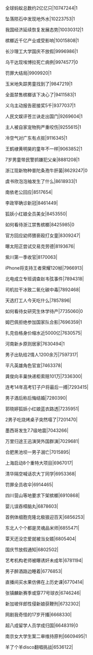 全球蚂蚁总数约2亿亿只|10747244|1

坠落陨石中发现地外水|10223753|1

我国经济延续恢复发展态势|10030312|1

槟榔近千亿产业或受影响|10015808|1

长沙理工大学国庆不放假|9996986|1

乌干达现埃博拉死亡病例|9974577|0

罚罪大结局|9909920|1

玉米地失踪男童找到了|9847219|1

全面禁售槟榔该下决心了|9411583|1

义乌主动报告密接奖5千|9377037|1

人民文娱评苍兰诀走出国门|9269604|1

主人被自家宠物狗严重咬伤|9255615|1

冷空气对广东有点抠|9116345|1

王鹤棣黄明昊的童年不一样|9063852|1

7岁男童带民警抓嫌犯父亲|8881208|1

浙江现新物种普陀条孢牛肝菌|8629247|0

虞书欣泡泡袖发生了什么|8618933|1

南依老公回应|8517654|

李政宰确诊新冠|8461449|

狐妖小红娘全员美女|8453550|

如何看待浙江禁售槟榔|8425985|0

官方回应幼师猥亵殴打女童|8309247|

曝太阳正尝试交易克劳德|8193676|

紫川第一季收官|8170063|

iPhone将支持王者荣耀120帧|7966913|

北电成立专班调查赵韦弦事件|7894318|

司机拉干冰致二氧化碳中毒|7892468|

天选打工人今天吃什么|7857896|

如何看待女研究生休学待产|7735060|0

姆巴佩拒绝参加国家队合影|7696359|1

扎克伯格身价缩水近5000亿|7630575|

河南新乡原则居家|7630494|1

男子出轨给2情人1200余万|7597317|

平凡英雄角色官宣|7463378|

龚俊向丰巢快递柜索赔101万|7336300|

连考14年高考钉子户将最后一搏|7293415|

男子酒后称后悔结婚|7280390|

郭晓婷狐妖小红娘蓝衣路透|7235951|

2男子吃烧烤桌子突然塌了|7201470|

墨西哥发生7.7级地震|7043266|

万里归途王迅演哭外国群演|7029681|

合肥黑池坝一男子溺亡|7015895|

上海启动8个重特大项目|6967017|

清华隔空喊话农大丁同学|6953368|

罚罪全员收伞|6914465|

四川营山等地要求下架槟榔|6910868|

婴儿误吞樟脑丸|6878603|

首例体细胞克隆北极狼迎百天|6856253|

东北人个个都是灵魂品米师|6855471|

覃天还没恋爱就被当女婿|6805404|

国庆节放假通知|6802502|

艺考机构老师被曝诱奸未成年|6781194|

男子醉酒路边睡着|6776853|

直播间买水果仿佛在上历史课|6770414|

张镇麟新赛季或穿77号球衣|6746246|

新加坡伴郎性侵新娘获鞭刑|6732302|

网剧我奇怪的17岁开播|6668330|

超八成留学人员学成归国|6648319|0

南京女大学生案二审维持原判|6609495|1

羊了个羊disco翻唱挑战|6536122|

